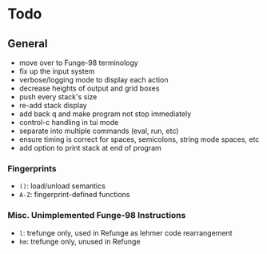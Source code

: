 # Todo
## General
- move over to Funge-98 terminology
- fix up the input system
- verbose/logging mode to display each action
- decrease heights of output and grid boxes
- push every stack's size
- re-add stack display
- add back q and make program not stop immediately
- control-c handling in tui mode
- separate into multiple commands (eval, run, etc)
- ensure timing is correct for spaces, semicolons, string mode spaces, etc
- add option to print stack at end of program

### Fingerprints
- `()`: load/unload semantics
- `A-Z`: fingerprint-defined functions
### Misc. Unimplemented Funge-98 Instructions
- `l`: trefunge only, used in Refunge as lehmer code rearrangement
- `hm`: trefunge only, unused in Refunge

